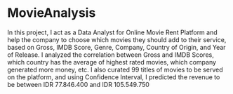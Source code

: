 # MovieAnalysis
In this project, I act as a Data Analyst for Online Movie Rent Platform and help the company to choose which movies they should add to their service, based on Gross, IMDB Score, Genre, Company, Country of Origin, and Year of Release. I analyzed the correlation between Gross and IMDB Scores, which country has the average of highest rated movies, which company generated more money, etc. I also curated 99 titles of movies to be served on the platform, and using Confidence Interval, I predicted the revenue to be between IDR 77.846.400 and IDR 105.549.750
